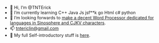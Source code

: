 - 👋 Hi, I’m @TNTErick
- 🌱 I’m currently learning C++ Java Js jsf**k go Html c# python
- 💞️ I’m looking forwards to [make a decent Word Processor dedicated for languages in Sinosphere and CJKV characters](/Hikari).
- 📫 tntericlin@gmail.com
- 👀 My full Self-introductory stuff is [here](https://hackmd.io/@XYQZ/me).
<!---
TNTErick/TNTErick is a ✨ special ✨ repository because its `README.md` (this file) appears on your GitHub profile.
You can click the Preview link to take a look at your changes.
--->
